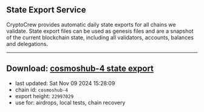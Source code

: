 ## State Export Service
CryptoCrew provides automatic daily state exports for all chains we validate. State export files can be used as genesis files and are a snapshot of the current blockchain state, including all validators, accounts, balances and delegations.

---
**Download: [cosmoshub-4 state export](https://dl-eu2.ccvalidators.com/SERVICE/cosmoshub/cosmoshub-4_export_22997029.json)**
---

- last updated: Sat Nov 09 2024 15:28:09
- chain id: `cosmoshub-4`
- export height: `22997029`
- use for: airdrops, local tests, chain recovery

